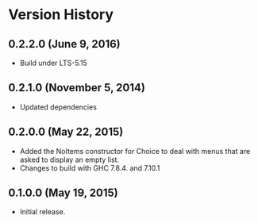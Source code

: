 # Version History

## 0.2.2.0 (June 9, 2016)

  - Build under LTS-5.15

## 0.2.1.0 (November 5, 2014)

  - Updated dependencies

## 0.2.0.0 (May 22, 2015)

  - Added the NoItems constructor for Choice to deal with menus that
    are asked to display an empty list.
  - Changes to build with GHC 7.8.4. and 7.10.1

## 0.1.0.0 (May 19, 2015)

  - Initial release.
